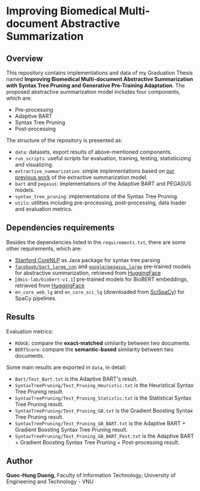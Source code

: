 # Improving Biomedical Multi-document Abstractive Summarization

## Overview
This repository contains implementations and data of my Graduation Thesis named **Improving Biomedical Multi-document Abstractive Summarization with Syntax Tree Pruning and Generative Pre-Training Adaptation**. The proposed abstractive summarization model includes four components, which are:
* Pre-processing
* Adaptive BART
* Syntax Tree Pruning
* Post-processing

The structure of the repository is presented as:
* `data`: datasets, export results of above-mentioned components.
* `run_scripts`: useful scripts for evaluation, training, testing, statisticizing and visualizing.
* `extractive_summarization`: simple implementations based on [our previous work](https://aclanthology.org/2021.bionlp-1.36/) of the extractive summarization model.
* `bart` and `pegasus`: implementations of the Adaptive BART and PEGASUS models.
* `syntax_tree_pruning`: implementations of the Syntax Tree Pruning.
* `utils`: utilities including pre-processing, post-processing, data loader and evaluation metrics.
## Dependencies requirements
Besides the dependencies listed in the `requirements.txt`, there are some other requirements, which are:
* [Stanford CoreNLP](https://stanfordnlp.github.io/CoreNLP) as Java package for syntax tree parsing
* [`facebook/bart_large_cnn`](https://huggingface.co/facebook/bart-large-cnn) and [`google/pegasus_large`](https://huggingface.co/google/pegasus-large) pre-trained models for abstractive summarization, retrieved from [HuggingFace](https://huggingface.co)
* [`dmis-lab/biobert-v1.1`] pre-trained models for BioBERT embeddings, retrieved from [HuggingFace](https://huggingface.co)
* `en_core_web_lg` and `en_core_sci_lg` (downloaded from [SciSpaCy](https://allenai.github.io/scispacy/)) for SpaCy pipelines.

## Results
Evaluation metrics:
* `ROUGE`: compare the **exact-matched** similarity between two documents.
* `BERTScore`: compare the **semantic-based** similarity between two documents.

Some main results are exported in `data`, in detail:
* `Bart/Test_Bart.txt` is the Adaptive BART's result.
* `SyntaxTreePruning/Test_Pruning_Heuristic.txt` is the Heuristical Syntax Tree Pruning result.
* `SyntaxTreePruning/Test_Pruning_Statistic.txt` is the Statistical Syntax Tree Pruning result.
* `SyntaxTreePruning/Test_Pruning_GB.txt` is the Gradient Boosting Syntax Tree Pruning result.
* `SyntaxTreePruning/Test_Pruning_GB_BART.txt` is the Adaptive BART + Gradient Boosting Syntax Tree Pruning result.
* `SyntaxTreePruning/Test_Pruning_GB_BART_Post.txt` is the Adaptive BART + Gradient Boosting Syntax Tree Pruning + Post-processing result.

## Author
**Quoc-Hung Duong**, Faculty of Information Technology, University of Engineering and Technology - VNU
